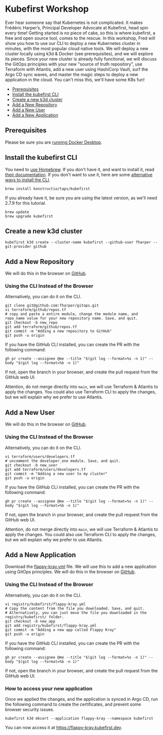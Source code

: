 # Kubefirst Workshop

Ever hear someone say that Kubernetes is not complicated. It makes Frédéric Harper’s, Principal Developer Advocate at Kubefirst, head spin every time! Getting started is no piece of cake, so this is where kubefirst, a free and open source tool, comes to the rescue. In this workshop, Fred will show you how to use our CLI to deploy a new Kubernetes cluster in minutes, with the most popular cloud native tools. We will deploy a new cluster locally using k3d & Docker (see prerequisites), and we will explore its pieces. Since your new cluster is already fully functional, we will discuss the GitOps principles with your new "source of truth repository”, use Terraform with Atlantis, add a new user using HashiCorp Vault, surf the Argo CD sync waves, and master the magic steps to deploy a new application in the cloud. You can't miss this, we'll have some K8s fun!

- [Prerequisites](#prerequisites)
- [Install the kubefirst CLI](#install-the-kubefirst-cli)
- [Create a new k3d cluster](#create-a-new-k3d-cluster)
- [Add a New Repository](#add-a-new-repository)
- [Add a New User](#add-a-new-user)
- [Add a New Application](#add-a-new-application)

## Prerequisites

Please be sure you are [running Docker Desktop](https://docs.docker.com/desktop/install/mac-install/).

## Install the kubefirst CLI

You need to [use Homebrew](https://docs.kubefirst.io/2.0/kubefirst/overview#install-the-kubefirst-cli). If you don't have it, and want to install it, read [their documentation](https://brew.sh). If you don't want to use it, here are some [alternative ways to install the CLI](https://github.com/kubefirst/kubefirst/blob/main/build/README.md).

```shell
brew install konstructio/taps/kubefirst
```

If you already have it, be sure you are using the latest version, as we'll need 2.7.9 for this tutorial.

```shell
brew update
brew upgrade kubefirst
```

## Create a new k3d cluster

```shell
kubefirst k3d create --cluster-name kubefirst --github-user fharper --git-provider github
```

## Add a New Repository

We will do this in the browser on [GitHub](https://github.com).

### Using the CLI Instead of the Browser

Alternatively, you can do it on the CLI.

```shell
git clone git@github.com:fharper/gitops.git
vi terraform/github/repos.tf
# copy and paste a entire module, change the module name, and repo_name value for your new repository name. Save, and quit.
git checkout -b new_repo
git add terraform/github/repos.tf
git commit -m "Adding a new repository to GitHub"
git push -u origin
```

If you have the GitHub CLI installed, you can create the PR with the following command:

```shell
gh pr create --assignee @me --title "$(git log --format=%s -n 1)" --body "$(git log --format=%b -n 1)"
```

If not, open the branch in your browser, and create the pull request from the GitHub web UI.

Attention, do not merge directly into `main`, we will use Terraform & Atlantis to apply the changes. You could also use Terraform CLI to apply the changes, but we will explain why we prefer to use Atlantis.

## Add a New User

We will do this in the browser on [GitHub](https://github.com).

### Using the CLI Instead of the Browser

Alternatively, you can do it on the CLI.

```shell
vi terraform/users/developers.tf
# uncomment the developer_one module. Save, and quit.
git checkout -b new_user
git add terraform/users/developers.tf
git commit -m "Adding a new user to my cluster"
git push -u origin
```

If you have the GitHub CLI installed, you can create the PR with the following command:

```shell
gh pr create --assignee @me --title "$(git log --format=%s -n 1)" --body "$(git log --format=%b -n 1)"
```

If not, open the branch in your browser, and create the pull request from the GitHub web UI.

Attention, do not merge directly into `main`, we will use Terraform & Atlantis to apply the changes. You could also use Terraform CLI to apply the changes, but we will explain why we prefer to use Atlantis.

## Add a New Application

Download the [flappy-kray.yml](flappy-kray.yml) file. We will use this to add a new application using GitOps principles. We will do this in the browser on [GitHub](https://github.com).

### Using the CLI Instead of the Browser

Alternatively, you can do it on the CLI.

```shell
vi registry/kubefirst/flappy-kray.yml
# Copy the content from the file you downloaded. Save, and quit.
# Alternatively, you can just move the file you downloaded in the registry/kubefirst/ folder.
git checkout -b new_app
git add registry/kubefirst/flappy-kray.yml
git commit -m "Adding a new app called Flappy Kray"
git push -u origin
```

If you have the GitHub CLI installed, you can create the PR with the following command:

```shell
gh pr create --assignee @me --title "$(git log --format=%s -n 1)" --body "$(git log --format=%b -n 1)"
```

If not, open the branch in your browser, and create the pull request from the GitHub web UI.

### How to access your new application

Once we applied the changes, and the application is synced in Argo CD, run the following command to create the certificates, and prevent some browser security issues.

```shell
kubefirst k3d mkcert --application flappy-kray --namespace kubefirst
```

You can now access it at <https://flappy-kray.kubefirst.dev>.
